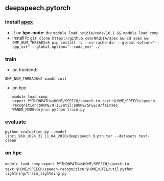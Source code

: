 
## deepspeech.pytorch
### install [apex](https://github.com/NVIDIA/apex)
* if on __hpc-node:__ do: `module load nvidia/cuda/10.1 && module load comp`
* install it: `git clone https://github.com/NVIDIA/apex && cd apex && OMP_NUM_THREADS=8 pip install -v --no-cache-dir --global-option="--cpp_ext" --global-option="--cuda_ext" ./`

### train
* on frontend:
```shell script
OMP_NUM_THREADS=2 wandb init
```
* on hpc
    ```shell script
    module load comp
    export PYTHONPATH=$HOME/SPEECH/speech-to-text:$HOME/SPEECH/speech-recognition:$HOME/UTIL/util:$HOME/SPEECH/fairseq
    WANDB_MODE=dryrun python train.py
    ```
### evaluate
```shell script
python evaluation.py --model libri_960_1024_32_11_04_2020/deepspeech_9.pth.tar --datasets test-clean
```

### on hpc
`module load comp`
`export PYTHONPATH=$HOME/SPEECH/speech-to-text:$HOME/SPEECH/speech-recognition:$HOME/UTIL/util`
`python lightning/train_lightning.py`
